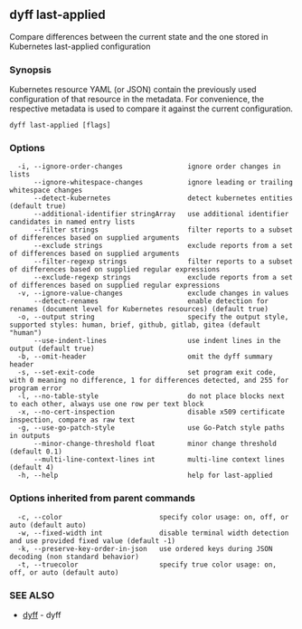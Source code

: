 ## dyff last-applied

Compare differences between the current state and the one stored in Kubernetes last-applied configuration

### Synopsis


Kubernetes resource YAML (or JSON) contain the previously used configuration of
that resource in the metadata. For convenience, the respective metadata is used
to compare it against the current configuration.


```
dyff last-applied [flags]
```

### Options

```
  -i, --ignore-order-changes                ignore order changes in lists
      --ignore-whitespace-changes           ignore leading or trailing whitespace changes
      --detect-kubernetes                   detect kubernetes entities (default true)
      --additional-identifier stringArray   use additional identifier candidates in named entry lists
      --filter strings                      filter reports to a subset of differences based on supplied arguments
      --exclude strings                     exclude reports from a set of differences based on supplied arguments
      --filter-regexp strings               filter reports to a subset of differences based on supplied regular expressions
      --exclude-regexp strings              exclude reports from a set of differences based on supplied regular expressions
  -v, --ignore-value-changes                exclude changes in values
      --detect-renames                      enable detection for renames (document level for Kubernetes resources) (default true)
  -o, --output string                       specify the output style, supported styles: human, brief, github, gitlab, gitea (default "human")
      --use-indent-lines                    use indent lines in the output (default true)
  -b, --omit-header                         omit the dyff summary header
  -s, --set-exit-code                       set program exit code, with 0 meaning no difference, 1 for differences detected, and 255 for program error
  -l, --no-table-style                      do not place blocks next to each other, always use one row per text block
  -x, --no-cert-inspection                  disable x509 certificate inspection, compare as raw text
  -g, --use-go-patch-style                  use Go-Patch style paths in outputs
      --minor-change-threshold float        minor change threshold (default 0.1)
      --multi-line-context-lines int        multi-line context lines (default 4)
  -h, --help                                help for last-applied
```

### Options inherited from parent commands

```
  -c, --color                        specify color usage: on, off, or auto (default auto)
  -w, --fixed-width int              disable terminal width detection and use provided fixed value (default -1)
  -k, --preserve-key-order-in-json   use ordered keys during JSON decoding (non standard behavior)
  -t, --truecolor                    specify true color usage: on, off, or auto (default auto)
```

### SEE ALSO

* [dyff](dyff.md)	 - dyff

